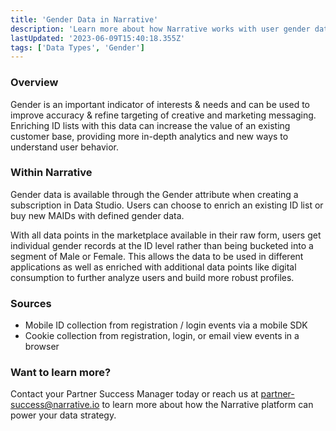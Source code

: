 ```yaml
---
title: 'Gender Data in Narrative'
description: 'Learn more about how Narrative works with user gender data. '
lastUpdated: '2023-06-09T15:40:18.355Z'
tags: ['Data Types', 'Gender']
---
```

### Overview

Gender is an important indicator of interests & needs and can be used to improve accuracy & refine targeting of creative and marketing messaging. Enriching ID lists with this data can increase the value of an existing customer base, providing more in-depth analytics and new ways to understand user behavior. 

### Within Narrative

Gender data is available through the Gender attribute when creating a subscription in Data Studio. Users can choose to enrich an existing ID list or buy new MAIDs with defined gender data.

With all data points in the marketplace available in their raw form, users get individual gender records at the ID level rather than being bucketed into a segment of Male or Female. This allows the data to be used in different applications as well as enriched with additional data points like digital consumption to further analyze users and build more robust profiles. 

### Sources

*   Mobile ID collection from registration / login events via a mobile SDK
*   Cookie collection from registration, login, or email view events in a browser

### Want to learn more?

Contact your Partner Success Manager today or reach us at partner-success@narrative.io to learn more about how the Narrative platform can power your data strategy.
